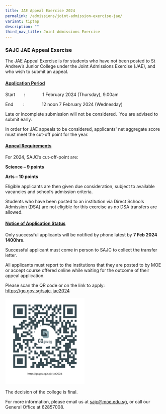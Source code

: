 ```yaml
---
title: JAE Appeal Exercise 2024
permalink: /admissions/joint-admission-exercise-jae/
variant: tiptap
description: ""
third_nav_title: Joint Admissions Exercise
---
```

<h3><strong>SAJC JAE Appeal Exercise</strong></h3>
<p>The JAE Appeal Exercise is for students who have not been posted to St
Andrew’s Junior College under the Joint Admissions Exercise (JAE), and
who wish to submit an appeal.</p>
<p></p>
<h4><u>Application Period</u></h4>
<p>Start&nbsp;&nbsp;&nbsp;&nbsp;&nbsp;&nbsp; :&nbsp;&nbsp;&nbsp;&nbsp;&nbsp;&nbsp;&nbsp;&nbsp;&nbsp;&nbsp;&nbsp;&nbsp;&nbsp;
1 February 2024 (Thursday), 9.00am</p>
<p>End&nbsp;&nbsp;&nbsp;&nbsp;&nbsp;&nbsp;&nbsp; :&nbsp;&nbsp;&nbsp;&nbsp;&nbsp;&nbsp;&nbsp;&nbsp;&nbsp;&nbsp;&nbsp;&nbsp;&nbsp;
12 noon 7 February 2024 (Wednesday)</p>
<p>Late or incomplete submission will not be considered. &nbsp;You are advised
to submit early.</p>
<p>In order for JAE appeals to be considered, applicants' net aggregate score
must meet the cut-off point for the year.</p>
<h4><u>Appeal Requirements</u></h4>
<p>For 2024, SAJC’s cut-off-point are:</p>
<p><strong>Science – 9 points</strong>
</p>
<p><strong>Arts – 10 points</strong>
</p>
<p>Eligible applicants are then given due consideration, subject to available
vacancies and school’s admission criteria.</p>
<p>Students who have been posted to an institution via Direct Schools Admission
(DSA) are not eligible for this exercise as no DSA transfers are allowed.</p>
<p></p>
<h4><u>Notice of Application Status</u></h4>
<p>Only successful applicants will be notified by phone latest by <strong>7 Feb 2024 1400hrs.</strong>
</p>
<p>Successful applicant must come in person to SAJC to collect the transfer
letter.&nbsp;</p>
<p>All applicants must report to the institutions that they are posted to
by MOE or accept course offered online while waiting for the outcome of
their appeal application.</p>
<p>Please scan the QR code or on the link to apply:
<br><a href="https://go.gov.sg/sajc-jae2024" rel="noopener noreferrer nofollow" target="_blank">https://go.gov.sg/sajc-jae2024</a>
</p>
<p></p>
<div class="isomer-image-wrapper">
<img style="width: 50%;" height="auto" width="100%" alt="" src="/images/QR Codes/JAE Appeal 2024/jae_appeal_2024.png">
</div>
<p>The decision of the college is final.</p>
<p>For more information, please email us at <a href="sajc@moe.edu.sg" rel="noopener noreferrer nofollow" target="_blank">sajc@moe.edu.sg</a>, or call our General Office
at 62857008.</p>